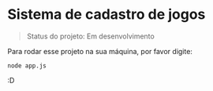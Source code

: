 <h1> Sistema de cadastro de jogos</h1>

> Status do projeto: Em desenvolvimento

Para rodar esse projeto na sua máquina, por favor digite:
```
node app.js
```

:D
